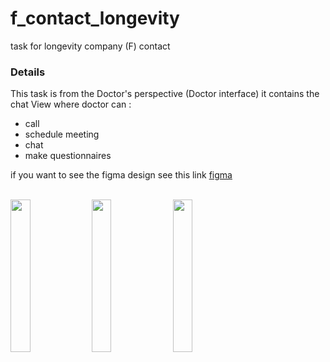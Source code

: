 # f_contact_longevity

task for longevity company (F) contact

### Details
This task is from the Doctor's perspective (Doctor interface)
it contains the chat View where doctor can :

* call
* schedule meeting
* chat
* make questionnaires

if you want to see the figma design see this link [figma](https://www.figma.com/file/6ntZExWv8vE0upOLDkTrrU/Untitled?node-id=0%3A1&t=M2WjtBnBT8mW9VxP-1)

<br/>

<image src="https://user-images.githubusercontent.com/50797015/208321171-52a0d443-0d1e-4c77-a155-eb9e342cd82b.png" width="25%" />
<image src="https://user-images.githubusercontent.com/50797015/208321496-081a52cb-540d-40dc-aaf6-962e4661be3b.png" width="25%" />
<image src="https://user-images.githubusercontent.com/50797015/208321572-b73720d1-245e-461e-8cb6-621a9348ca53.png" width="25%" />



